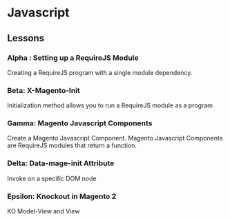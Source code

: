 # Javascript

## Lessons

### Alpha : Setting up a RequireJS Module

Creating a RequireJS program with a single module dependency.

### Beta: X-Magento-Init

Initialization method allows you to run a RequireJS module as a program

### Gamma: Magento Javascript Components

Create a Magento Javascript Component. Magento Javascript Components are RequireJS modules that return a function.

### Delta: Data-mage-init Attribute

Invoke on a specific DOM node

### Epsilon: Knockout in Magento 2

KO Model-View and View